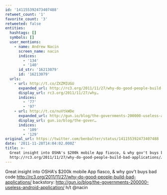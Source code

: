 ```yaml
---
id: '141155392473407488'
retweet_count: '1'
favorite_count: '3'
retweeted: false
entities:
  hashtags: []
  symbols: []
  user_mentions:
    - name: Andrew Nacin
      screen_name: nacin
      indices:
        - '134'
        - '140'
      id_str: '16213079'
      id: '16213079'
  urls:
    - url: http://t.co/ZXZMIUGU
      expanded_url: http://rc3.org/2011/11/27/why-do-good-people-build-bad-applications/
      display_url: rc3.org/2011/11/27/why…
      indices:
        - '77'
        - '97'
    - url: http://t.co/nuVtkWDe
      expanded_url: http://gun.io/blog/the-governments-200000-useless-android-application/
      display_url: gun.io/blog/the-gover…
      indices:
        - '109'
        - '129'
original_url: https://twitter.com/benbalter/status/141155392473407488
date: '2011-11-28T14:04:02.000Z'
title: >-
  Great insight into OSHA's $200k mobile App fiasco, & why gov't buys bad code
  http://rc3.org/2011/11/27/why-do-good-people-build-bad-applications/…
---
```


Great insight into OSHA's $200k mobile App fiasco, & why gov't buys bad code http://rc3.org/2011/11/27/why-do-good-people-build-bad-applications/ backstory: http://gun.io/blog/the-governments-200000-useless-android-application/ h/t @nacin